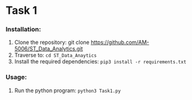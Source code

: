 # Task 1

### Installation:
1. Clone the repository:  git clone https://github.com/AM-5006/ST_Data_Analytics.git <br>
2. Traverse to: ```cd ST_Data_Anaytics```<br>
3. Install the required dependencies: ```pip3 install -r requirements.txt```

### Usage:
1. Run the python program: ```python3 Task1.py```
